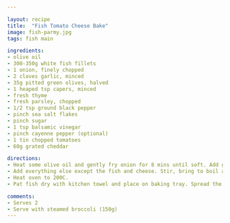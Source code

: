 ```yaml
---

layout: recipe
title:  "Fish Tomato Cheese Bake"
image: fish-parmy.jpg
tags: fish main

ingredients:
- olive oil
- 300-350g white fish fillets
- 1 onion, finely chopped
- 2 cloves garlic, minced
- 35g pitted green olives, halved
- 1 heaped tsp capers, minced
- fresh thyme
- fresh parsley, chopped
- 1/2 tsp ground black pepper
- pinch sea salt flakes
- pinch sugar
- 1 tsp balsamic vinegar
- pinch cayenne pepper (optional)
- 1 tin chopped tomatoes
- 60g grated cheddar

directions:
- Heat some olive oil and gently fry onion for 8 mins until soft. Add garlic, cook for another 2 mins. 
- Add everything else except the fish and cheese. Stir, bring to boil and simmer gently for 20-30 mins until thick.
- Heat oven to 200C.
- Pat fish dry with kitchen towel and place on baking tray. Spread the tomato mixture over the fish. Top with grated cheese and bake for 15 mins.

comments: 
- Serves 2
- Serve with steamed broccoli (150g)
---
```


